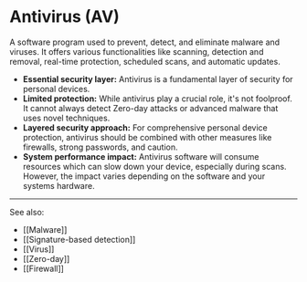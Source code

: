 # Antivirus (AV)

A software program used to prevent, detect, and eliminate malware and viruses. It offers various functionalities like scanning, detection and removal, real-time protection, scheduled scans, and automatic updates. 

- **Essential security layer:** Antivirus is a fundamental layer of security for personal devices.
  <br>
- **Limited protection:** While antivirus play a crucial role, it's not foolproof. It cannot always detect Zero-day attacks or advanced malware that uses novel techniques.
  <br>
- **Layered security approach:** For comprehensive personal device protection, antivirus should be combined with other measures like firewalls, strong passwords, and caution.
  <br>
- **System performance impact:** Antivirus software will consume resources which can slow down your device, especially during scans. However, the impact varies depending on the software and your systems hardware.

---

See also:

- [[Malware]]
- [[Signature-based detection]]
- [[Virus]]
- [[Zero-day]]
- [[Firewall]]

